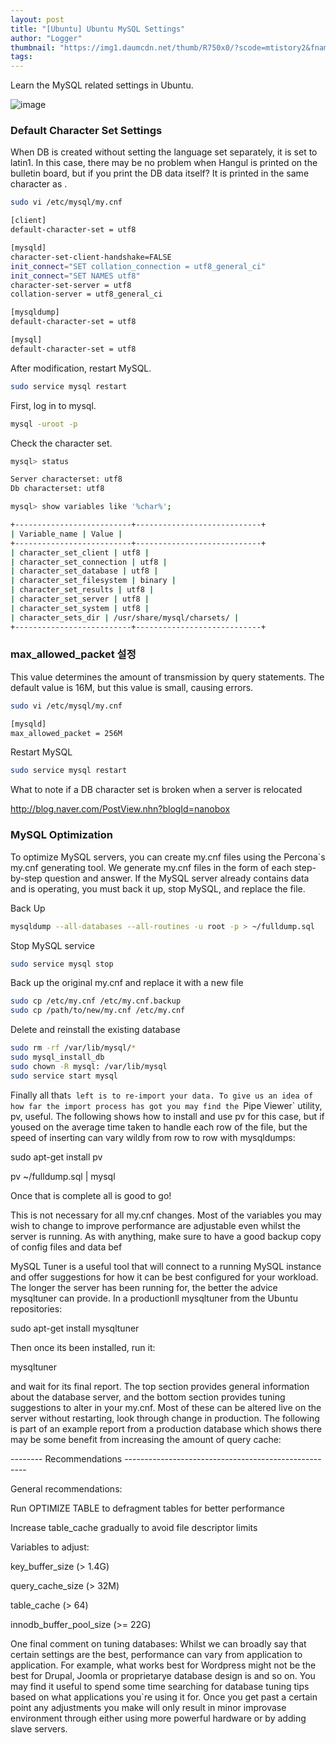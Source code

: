```yaml
---
layout: post
title: "[Ubuntu] Ubuntu MySQL Settings"
author: "Logger"
thumbnail: "https://img1.daumcdn.net/thumb/R750x0/?scode=mtistory2&fname=https%3A%2F%2Ft1.daumcdn.net%2Fcfile%2Ftistory%2F232FD43355424D3426"
tags: 
---
```



Learn the MySQL related settings in Ubuntu.

![image](https://t1.daumcdn.net/cfile/tistory/232FD43355424D3426)

### Default Character Set Settings

When DB is created without setting the language set separately, it is set to latin1. In this case, there may be no problem when Hangul is printed on the bulletin board, but if you print the DB data itself? It is printed in the same character as .

```bash
sudo vi /etc/mysql/my.cnf

[client]
default-character-set = utf8

[mysqld]
character-set-client-handshake=FALSE
init_connect="SET collation_connection = utf8_general_ci"
init_connect="SET NAMES utf8"
character-set-server = utf8
collation-server = utf8_general_ci

[mysqldump]
default-character-set = utf8

[mysql]
default-character-set = utf8

```

After modification, restart MySQL.

```bash
sudo service mysql restart

```

First, log in to mysql.

```bash
mysql -uroot -p

```

Check the character set.

```bash
mysql> status

Server characterset: utf8
Db characterset: utf8

```

```bash
mysql> show variables like '%char%';

+--------------------------+----------------------------+
| Variable_name | Value |
+--------------------------+----------------------------+
| character_set_client | utf8 |
| character_set_connection | utf8 |
| character_set_database | utf8 |
| character_set_filesystem | binary |
| character_set_results | utf8 |
| character_set_server | utf8 |
| character_set_system | utf8 |
| character_sets_dir | /usr/share/mysql/charsets/ |
+--------------------------+----------------------------+

```

### max_allowed_packet 설정

This value determines the amount of transmission by query statements. The default value is 16M, but this value is small, causing errors.

```bash
sudo vi /etc/mysql/my.cnf

[mysqld]
max_allowed_packet = 256M

```

Restart MySQL

```bash
sudo service mysql restart

```

What to note if a DB character set is broken when a server is relocated

http://blog.naver.com/PostView.nhn?blogId=nanobox

### MySQL Optimization

To optimize MySQL servers, you can create my.cnf files using the Percona`s my.cnf generating tool. We generate my.cnf files in the form of each step-by-step question and answer. If the MySQL server already contains data and is operating, you must back it up, stop MySQL, and replace the file.

Back Up

```bash
mysqldump --all-databases --all-routines -u root -p > ~/fulldump.sql

```

Stop MySQL service

```bash
sudo service mysql stop

```

Back up the original my.cnf and replace it with a new file

```bash
sudo cp /etc/my.cnf /etc/my.cnf.backup
sudo cp /path/to/new/my.cnf /etc/my.cnf

```

Delete and reinstall the existing database

```bash
sudo rm -rf /var/lib/mysql/*
sudo mysql_install_db
sudo chown -R mysql: /var/lib/mysql
sudo service start mysql

```

Finally all that`s left is to re-import your data. To give us an idea of how far the import process has got you may find the `Pipe Viewer` utility, pv, useful. The following shows how to install and use pv for this case, but if yoused on the average time taken to handle each row of the file, but the speed of inserting can vary wildly from row to row with mysqldumps:

sudo apt-get install pv

pv ~/fulldump.sql | mysql

Once that is complete all is good to go!

This is not necessary for all my.cnf changes. Most of the variables you may wish to change to improve performance are adjustable even whilst the server is running. As with anything, make sure to have a good backup copy of config files and data bef

MySQL Tuner is a useful tool that will connect to a running MySQL instance and offer suggestions for how it can be best configured for your workload. The longer the server has been running for, the better the advice mysqltuner can provide. In a productionll mysqltuner from the Ubuntu repositories:

sudo apt-get install mysqltuner

Then once its been installed, run it:

mysqltuner

and wait for its final report. The top section provides general information about the database server, and the bottom section provides tuning suggestions to alter in your my.cnf. Most of these can be altered live on the server without restarting, look through change in production. The following is part of an example report from a production database which shows there may be some benefit from increasing the amount of query cache:

-------- Recommendations -----------------------------------------------------

General recommendations:

Run OPTIMIZE TABLE to defragment tables for better performance

Increase table_cache gradually to avoid file descriptor limits

Variables to adjust:

key_buffer_size (> 1.4G)

query_cache_size (> 32M)

table_cache (> 64)

innodb_buffer_pool_size (>= 22G)

One final comment on tuning databases: Whilst we can broadly say that certain settings are the best, performance can vary from application to application. For example, what works best for Wordpress might not be the best for Drupal, Joomla or proprietarye database design is and so on. You may find it useful to spend some time searching for database tuning tips based on what applications you`re using it for. Once you get past a certain point any adjustments you make will only result in minor improvase environment through either using more powerful hardware or by adding slave servers.